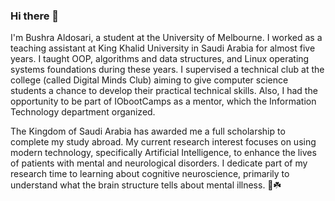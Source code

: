 ### Hi there 💜

I'm Bushra Aldosari, a student at the University of Melbourne.
I worked as a teaching assistant at King Khalid University in Saudi Arabia for almost five years.
I taught OOP, algorithms and data structures, and Linux operating systems foundations during these years.
I supervised a technical club at the college (called Digital Minds Club) aiming to give computer science students a chance to develop their practical technical skills. Also, I had the opportunity to be part of IObootCamps as a mentor, which the Information Technology department organized.

The Kingdom of Saudi Arabia has awarded me a full scholarship to complete my study abroad. My current research interest focuses on using modern technology, specifically Artificial Intelligence, to enhance the lives of patients with mental and neurological disorders. I dedicate part of my research time to learning about cognitive neuroscience, primarily to understand what the brain structure tells about mental illness. 🤍☘️
